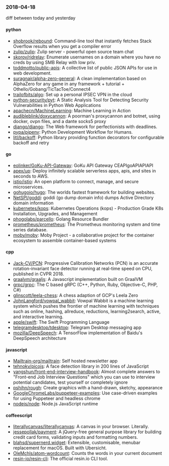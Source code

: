 ### 2018-04-18
diff between today and yesterday

#### python
* [shobrook/rebound](https://github.com/shobrook/rebound): Command-line tool that instantly fetches Stack Overflow results when you get a compiler error
* [zulip/zulip](https://github.com/zulip/zulip): Zulip server - powerful open source team chat
* [skorov/ridrelay](https://github.com/skorov/ridrelay): Enumerate usernames on a domain where you have no creds by using SMB Relay with low priv.
* [toddmotto/public-apis](https://github.com/toddmotto/public-apis): A collective list of public JSON APIs for use in web development.
* [suragnair/alpha-zero-general](https://github.com/suragnair/alpha-zero-general): A clean implementation based on AlphaZero for any game in any framework + tutorial + Othello/Gobang/TicTacToe/Connect4
* [trailofbits/algo](https://github.com/trailofbits/algo): Set up a personal IPSEC VPN in the cloud
* [python-security/pyt](https://github.com/python-security/pyt): A Static Analysis Tool for Detecting Security Vulnerabilities in Python Web Applications
* [apachecn/MachineLearning](https://github.com/apachecn/MachineLearning): Machine Learning in Action
* [audibleblink/doxycannon](https://github.com/audibleblink/doxycannon): A poorman's proxycannon and botnet, using docker, ovpn files, and a dante socks5 proxy
* [django/django](https://github.com/django/django): The Web framework for perfectionists with deadlines.
* [pypa/pipenv](https://github.com/pypa/pipenv): Python Development Workflow for Humans.
* [litl/backoff](https://github.com/litl/backoff): Python library providing function decorators for configurable backoff and retry

#### go
* [eolinker/GoKu-API-Gateway](https://github.com/eolinker/GoKu-API-Gateway): GoKu API Gateway CEAPIgoAPIAPIAPI
* [apex/up](https://github.com/apex/up): Deploy infinitely scalable serverless apps, apis, and sites in seconds to AWS.
* [istio/istio](https://github.com/istio/istio): An open platform to connect, manage, and secure microservices.
* [gohugoio/hugo](https://github.com/gohugoio/hugo): The worlds fastest framework for building websites.
* [NetSPI/goddi](https://github.com/NetSPI/goddi): goddi (go dump domain info) dumps Active Directory domain information
* [kubernetes/kops](https://github.com/kubernetes/kops): Kubernetes Operations (kops) - Production Grade K8s Installation, Upgrades, and Management
* [phogolabs/parcello](https://github.com/phogolabs/parcello): Golang Resource Bundler
* [prometheus/prometheus](https://github.com/prometheus/prometheus): The Prometheus monitoring system and time series database.
* [moby/moby](https://github.com/moby/moby): Moby Project - a collaborative project for the container ecosystem to assemble container-based systems

#### cpp
* [Jack-CV/PCN](https://github.com/Jack-CV/PCN): Progressive Calibration Networks (PCN) is an accurate rotation-invariant face detector running at real-time speed on CPU, published in CVPR 2018.
* [graalvm/graaljs](https://github.com/graalvm/graaljs): A Javascript implementation built on GraalVM
* [grpc/grpc](https://github.com/grpc/grpc): The C based gRPC (C++, Python, Ruby, Objective-C, PHP, C#)
* [glinscott/leela-chess](https://github.com/glinscott/leela-chess): A chess adaption of GCP's Leela Zero
* [JohnLangford/vowpal_wabbit](https://github.com/JohnLangford/vowpal_wabbit): Vowpal Wabbit is a machine learning system which pushes the frontier of machine learning with techniques such as online, hashing, allreduce, reductions, learning2search, active, and interactive learning.
* [apple/swift](https://github.com/apple/swift): The Swift Programming Language
* [telegramdesktop/tdesktop](https://github.com/telegramdesktop/tdesktop): Telegram Desktop messaging app
* [mozilla/DeepSpeech](https://github.com/mozilla/DeepSpeech): A TensorFlow implementation of Baidu's DeepSpeech architecture

#### javascript
* [Mailtrain-org/mailtrain](https://github.com/Mailtrain-org/mailtrain): Self hosted newsletter app
* [tehnokv/picojs](https://github.com/tehnokv/picojs): A face detection library in 200 lines of JavaScript
* [yangshun/front-end-interview-handbook](https://github.com/yangshun/front-end-interview-handbook):  Almost complete answers to "Front-end Job Interview Questions" which you can use to interview potential candidates, test yourself or completely ignore
* [pshihn/rough](https://github.com/pshihn/rough): Create graphics with a hand-drawn, sketchy, appearance
* [GoogleChromeLabs/puppeteer-examples](https://github.com/GoogleChromeLabs/puppeteer-examples): Use case-driven examples for using Puppeteer and headless chrome
* [nodejs/node](https://github.com/nodejs/node): Node.js JavaScript runtime 

#### coffeescript
* [literallycanvas/literallycanvas](https://github.com/literallycanvas/literallycanvas): A canvas in your browser. Literally.
* [jessepollak/payment](https://github.com/jessepollak/payment):  A jQuery-free general purpose library for building credit card forms, validating inputs and formatting numbers.
* [blahsd/supernerd.widget](https://github.com/blahsd/supernerd.widget): Extensible, customisable, menubar replacement for macOS. Built with Ubersicht.
* [OleMchls/atom-wordcount](https://github.com/OleMchls/atom-wordcount): Counts the words in your current document
* [resin-io/resin-cli](https://github.com/resin-io/resin-cli): The official resin.io CLI tool.
